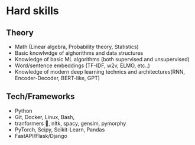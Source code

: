 # Hard skills

## Theory
- Math (Linear algebra, Probability theory, Statistics)
- Basic knowlwdge of alghorithms and data structures
- Knowledge of basic ML algorithms (both supervised and unsupervised) 
- Word/sentence embeddings (TF-IDF, w2v, ELMO, etc..)
- Knowledge of modern deep learning technics and architectures(RNN, Encoder-Decoder, BERT-like, GPT)
  
## Tech/Frameworks
- Python
- Git, Docker, Linux, Bash,
- tranformers 🤗, nltk, spacy, gensim, pymorphy
- PyTorch, Scipy, Scikit-Learn, Pandas
- FastAPI/Flask/Django
